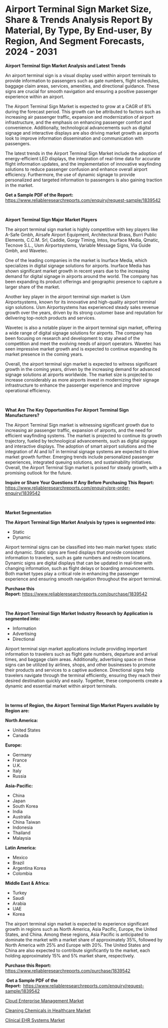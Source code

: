 <p><h1>Airport Terminal Sign Market Size, Share & Trends Analysis Report By Material, By Type, By End-user, By Region, And Segment Forecasts, 2024 - 2031</h1></p><p><strong>Airport Terminal Sign Market Analysis and Latest Trends</strong></p>
<p><p>An airport terminal sign is a visual display used within airport terminals to provide information to passengers such as gate numbers, flight schedules, baggage claim areas, services, amenities, and directional guidance. These signs are crucial for smooth navigation and ensuring a positive passenger experience within an airport.</p><p>The Airport Terminal Sign Market is expected to grow at a CAGR of 8% during the forecast period. This growth can be attributed to factors such as increasing air passenger traffic, expansion and modernization of airport infrastructure, and the emphasis on enhancing passenger comfort and convenience. Additionally, technological advancements such as digital signage and interactive displays are also driving market growth as airports look to improve information dissemination and communication with passengers.</p><p>The latest trends in the Airport Terminal Sign Market include the adoption of energy-efficient LED displays, the integration of real-time data for accurate flight information updates, and the implementation of innovative wayfinding solutions to reduce passenger confusion and enhance overall airport efficiency. Furthermore, the use of dynamic signage to provide personalized and targeted information to passengers is also gaining traction in the market.</p></p>
<p><strong>Get a Sample PDF of the Report:&nbsp;</strong> <a href="https://www.reliableresearchreports.com/enquiry/request-sample/1839542">https://www.reliableresearchreports.com/enquiry/request-sample/1839542</a></p>
<p>&nbsp;</p>
<p><strong>Airport Terminal Sign Major Market Players</strong></p>
<p><p>The airport terminal sign market is highly competitive with key players like A-Safe Gmbh, Airsafe Airport Equipment, Architectural Brass, Burri Public Elements, C.C.M. Srl, Caddie, Gorgy Timing, Intos, Inurface Media, Qmatic, Tecnove S.L., Usm Airportsystems, Variable Message Signs, Via Guide Gmbh, and Wavetec. </p><p>One of the leading companies in the market is Inurface Media, which specializes in digital signage solutions for airports. Inurface Media has shown significant market growth in recent years due to the increasing demand for digital signage in airports around the world. The company has been expanding its product offerings and geographic presence to capture a larger share of the market.</p><p>Another key player in the airport terminal sign market is Usm Airportsystems, known for its innovative and high-quality airport terminal sign solutions. Usm Airportsystems has experienced steady sales revenue growth over the years, driven by its strong customer base and reputation for delivering top-notch products and services.</p><p>Wavetec is also a notable player in the airport terminal sign market, offering a wide range of digital signage solutions for airports. The company has been focusing on research and development to stay ahead of the competition and meet the evolving needs of airport operators. Wavetec has seen impressive market growth and is expected to continue expanding its market presence in the coming years.</p><p>Overall, the airport terminal sign market is expected to witness significant growth in the coming years, driven by the increasing demand for advanced signage solutions at airports worldwide. The market size is projected to increase considerably as more airports invest in modernizing their signage infrastructure to enhance the passenger experience and improve operational efficiency.</p></p>
<p>&nbsp;</p>
<p><strong>What Are The Key Opportunities For Airport Terminal Sign Manufacturers?</strong></p>
<p><p>The Airport Terminal Sign market is witnessing significant growth due to increasing air passenger traffic, expansion of airports, and the need for efficient wayfinding systems. The market is projected to continue its growth trajectory, fueled by technological advancements, such as digital signage and interactive displays. The adoption of smart airport solutions and the integration of AI and IoT in terminal signage systems are expected to drive market growth further. Emerging trends include personalized passenger experiences, integrated queuing solutions, and sustainability initiatives. Overall, the Airport Terminal Sign market is poised for steady growth, with a promising outlook for the future.</p></p>
<p><strong>Inquire or Share Your Questions If Any Before Purchasing This Report:</strong> <a href="https://www.reliableresearchreports.com/enquiry/pre-order-enquiry/1839542">https://www.reliableresearchreports.com/enquiry/pre-order-enquiry/1839542</a></p>
<p>&nbsp;</p>
<p><strong>Market Segmentation</strong></p>
<p><strong>The Airport Terminal Sign Market Analysis by types is segmented into:</strong></p>
<p><ul><li>Static</li><li>Dynamic</li></ul></p>
<p><p>Airport terminal signs can be classified into two main market types: static and dynamic. Static signs are fixed displays that provide consistent information to travelers, such as gate numbers and restroom locations. Dynamic signs are digital displays that can be updated in real-time with changing information, such as flight delays or boarding announcements. Both market types play a critical role in enhancing the passenger experience and ensuring smooth navigation throughout the airport terminal.</p></p>
<p><strong>Purchase this Report:&nbsp;</strong><a href="https://www.reliableresearchreports.com/purchase/1839542">https://www.reliableresearchreports.com/purchase/1839542</a></p>
<p>&nbsp;</p>
<p><strong>The Airport Terminal Sign Market Industry Research by Application is segmented into:</strong></p>
<p><ul><li>Information</li><li>Advertising</li><li>Directional</li></ul></p>
<p><p>Airport terminal sign market applications include providing important information to travelers such as flight gate numbers, departure and arrival times, and baggage claim areas. Additionally, advertising space on these signs can be utilized by airlines, shops, and other businesses to promote their products and services to a captive audience. Directional signs help travelers navigate through the terminal efficiently, ensuring they reach their desired destination quickly and easily. Together, these components create a dynamic and essential market within airport terminals.</p></p>
<p>&nbsp;</p>
<p><strong>In terms of Region, the Airport Terminal Sign Market Players available by Region are:</strong></p>
<p>
    <p> <strong> North America: </strong>
        <ul>
            <li>United States</li>
            <li>Canada</li>
        </ul>
        </p> 
    <p> <strong> Europe: </strong>
        <ul>
            <li>Germany</li>
            <li>France</li>
            <li>U.K.</li>
            <li>Italy</li>
            <li>Russia</li>
        </ul>
        </p> 
    <p> <strong> Asia-Pacific: </strong>
        <ul>
            <li>China</li>
            <li>Japan</li>
            <li>South Korea</li>
            <li>India</li>
            <li>Australia</li>
            <li>China Taiwan</li>
            <li>Indonesia</li>
            <li>Thailand</li>
            <li>Malaysia</li>
        </ul>
        </p> 
    <p> <strong> Latin America: </strong>
        <ul>
            <li>Mexico</li>
            <li>Brazil</li>
            <li>Argentina Korea</li>
            <li>Colombia</li>
        </ul>
        </p> 
    <p> <strong> Middle East & Africa: </strong>
        <ul>
            <li>Turkey</li>
            <li>Saudi</li>
            <li>Arabia</li>
            <li>UAE</li>
            <li>Korea</li>
        </ul>
    </p>
    </p>
<p><p>The airport terminal sign market is expected to experience significant growth in regions such as North America, Asia Pacific, Europe, the United States, and China. Among these regions, Asia Pacific is anticipated to dominate the market with a market share of approximately 35%, followed by North America with 25% and Europe with 20%. The United States and China are also expected to contribute significantly to the market, each holding approximately 15% and 5% market share, respectively.</p></p>
<p><strong>Purchase this Report: </strong><a href="https://www.reliableresearchreports.com/purchase/1839542">https://www.reliableresearchreports.com/purchase/1839542</a></p>
<p>&nbsp;<strong>Get a Sample PDF of the Report:&nbsp;&nbsp;</strong><a href="https://www.reliableresearchreports.com/enquiry/request-sample/1839542">https://www.reliableresearchreports.com/enquiry/request-sample/1839542</a></p>
<p><strong></strong></p>
<p><p><a href="https://view.publitas.com/reportprime-1/cloud-enterprise-management-market-size-and-examines-its-market-scope-with-a-primary-focus-on-growth-opportunities-and-forecasted-trends-spanning-from-2023-to-2030/">Cloud Enterprise Management Market</a></p><p><a href="https://view.publitas.com/reportprime-1/cleaning-chemicals-in-healthcare-market-size-growth-outlook-from-2023-to-2030-projecting-at-markets-trends-analysis-by-application-regional-outlook-and-revenue/">Cleaning Chemicals in Healthcare Market</a></p><p><a href="https://view.publitas.com/reportprime-1/clinical-ehr-systems-market-size-and-examines-its-market-scope-with-a-primary-focus-on-growth-opportunities-and-forecasted-trends-spanning-from-2023-to-2030/">Clinical EHR Systems Market</a></p></p>